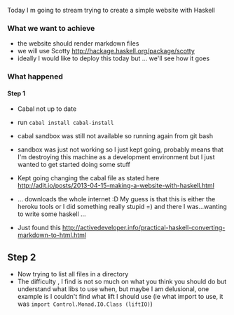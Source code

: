 Today I m going to stream trying to create a simple website with Haskell

### What we want to achieve
- the website should render markdown files
- we will use Scotty http://hackage.haskell.org/package/scotty
- ideally I would like to deploy this today but ... we'll see how it goes

### What happened 

#### Step 1

* Cabal not up to date
* run `cabal install cabal-install`
* cabal sandbox was still not available so running again from git bash
* sandbox was just not working so I just kept going, probably means that I'm destroying this machine as a development environment but I just wanted to get started doing some stuff
* Kept going changing the cabal file as stated here http://adit.io/posts/2013-04-15-making-a-website-with-haskell.html
* ... downloads the whole internet :D My guess is that this is either the heroku tools or I did something really stupid =) and there I was...wanting to write some haskell ... 

* Just found this http://activedeveloper.info/practical-haskell-converting-markdown-to-html.html

## Step 2 

* Now trying to list all files in a directory 
* The difficulty , I find is not so much on what you think you should do but understand what libs to use when, but maybe I am delusional, one example is I couldn't find what lift I should use (ie what import to use, it was ```import Control.Monad.IO.Class (liftIO)```)


